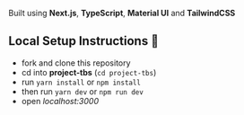 Built using **Next.js**, **TypeScript**, **Material UI** and **TailwindCSS**

## Local Setup Instructions :rocket:
- fork and clone this repository
- cd into **project-tbs** (`cd project-tbs`)
- run `yarn install` or `npm install`
- then run `yarn dev` or `npm run dev`
- open _localhost:3000_